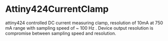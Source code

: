 # Attiny424CurrentClamp
attiny424 controlled DC current measuring clamp, resolution of 10mA at 750 mA range with sampling speed of ~ 100 Hz . Device output resolution is compromise between sampling speed and resolution.

